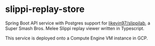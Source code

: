 # slippi-replay-store

Spring Boot API service with Postgres support for [likevin97/slippilab](https://github.com/likevin97/slippilab), a Super Smash Bros. Melee Slippi replay viewer written in Typescript.

This service is deployed onto a Compute Engine VM instance in GCP.
